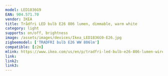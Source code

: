 ```yaml
---
model: LED1836G9
EAN: 904.571.70
vendor: IKEA
title: Trådfri LED bulb E26 806 lumen, dimmable, warm white
category: light
supports: on/off, brightness
image: /assets/images/devices/Ikea_LED1836G9-E26.jpg
zigbeemodel: ['TRADFRI bulb E26 WW 806lm']
compatible: [z2m]
mlink: https://www.ikea.com/us/en/p/tradfri-led-bulb-e26-806-lumen-wireless-dimmable-warm-white-opal-90457170/
link: 
link2: 
link3: 
---
```

